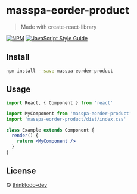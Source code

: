 # masspa-eorder-product

> Made with create-react-library

[![NPM](https://img.shields.io/npm/v/masspa-eorder-product.svg)](https://www.npmjs.com/package/masspa-eorder-product) [![JavaScript Style Guide](https://img.shields.io/badge/code_style-standard-brightgreen.svg)](https://standardjs.com)

## Install

```bash
npm install --save masspa-eorder-product
```

## Usage

```jsx
import React, { Component } from 'react'

import MyComponent from 'masspa-eorder-product'
import 'masspa-eorder-product/dist/index.css'

class Example extends Component {
  render() {
    return <MyComponent />
  }
}
```

## License

 © [thinktodo-dev](https://github.com/thinktodo-dev)
